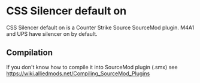 # CSS Silencer default on
 
 CSS Silencer default on is a Counter Strike Source SourceMod plugin. M4A1 and UPS have silencer on by default.

## Compilation 

If you don't know how to compile it into SourceMod plugin (.smx) see https://wiki.alliedmods.net/Compiling_SourceMod_Plugins